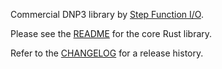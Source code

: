 Commercial DNP3 library by [Step Function I/O](https://stepfunc.io/).

Please see the [README](dnp3/README.md) for the core Rust library.

Refer to the [CHANGELOG](CHANGELOG.md) for a release history.